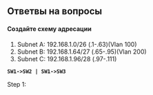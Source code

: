 ## Ответвы на вопросы ##

#### Создайте схему адресации ####

1. Subnet A: 192.168.1.0/26 (.1-.63)(Vlan 100)
2. Subnet B: 192.168.1.64/27 (.65-.95)(Vlan 200)
3. Subnet C: 192.168.1.96/28 (.97-.111)

**`SW1->SW2 | SW1->SW3`**




Step 1: 
